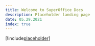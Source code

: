 ```yaml
---
title: Welcome to SuperOffice Docs
description: Placeholder landing page
date: 05.29.2021
index: true
---
```


<!-- markdownlint-disable-file MD041 -->
[!include[placeholder](../../includes/default-index.md)]
